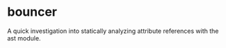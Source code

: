 # bouncer

A quick investigation into statically analyzing attribute references with the ast module.
